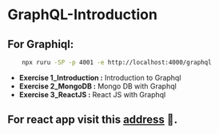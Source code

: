 # GraphQL-Introduction

## For Graphiql:
```bash
    npx ruru -SP -p 4001 -e http://localhost:4000/graphql
```

- **Exercise 1_Introduction :** Introduction to Graphql
- **Exercise 2_MongoDB :** Mongo DB with Graphql
- **Exercise 3_ReactJS :** React JS with Graphql

## For react app visit this [address](https://github.com/muhammetsarican/reactjs_book-store-app) 🥳.
